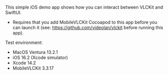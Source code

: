 
This simple iOS demo app shows how you can interact between VLCKit and SwiftUI.

- Requires that you add MobileVLCKit Cocoapod to this app before you can launch it (see: https://github.com/videolan/vlckit before running this app).

Test environment:

 - MacOS Ventura 13.2.1
 - iOS 16.2 (Xcode simulator)
 - Xcode 14.2
 - MobileVLCKit 3.3.17

